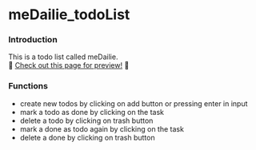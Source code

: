 # meDailie_todoList


### Introduction
This is a todo list called meDailie.  
🧁 [Check out this page for preview!](https://peiyi-c.github.io/meDailie_todoList/) 🧁

### Functions
* create new todos by clicking on add button or pressing enter in input
* mark a todo as done by clicking on the task
* delete a todo by clicking on trash button 
* mark a done as todo again by clicking on the task
* delete a done by clicking on trash button 

